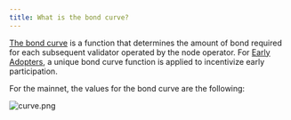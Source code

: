 ```yaml
---
title: What is the bond curve?
---
```


[The bond curve](https://operatorportal.lido.fi/modules/community-staking-module#block-2d1c307d95fc4f8ab7c32b7584f795cf) is a function that determines the amount of bond required for each subsequent validator operated by the node operator. For [Early Adopters](https://operatorportal.lido.fi/modules/community-staking-module#block-ef60a1fa96ae4c7995dd7794de2a3e22), a unique bond curve function is applied to incentivize early participation.

For the mainnet, the values for the bond curve are the following:

![curve.png](/assets/mainnet-curve-common.png)
